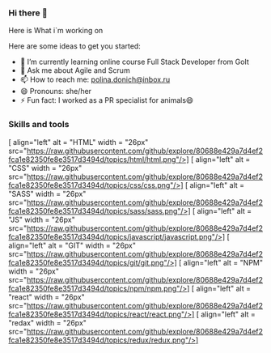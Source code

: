 ### Hi there 👋

Here is What i`m working on

Here are some ideas to get you started:

- 🌱 I’m currently learning online course Full Stack Developer from GoIt
- 💬 Ask me about Agile and Scrum
- 📫 How to reach me: polina.donich@inbox.ru
- 😄 Pronouns: she/her
- ⚡ Fun fact: I worked as a PR specialist for animals😄

### Skills and tools

[<img> align="left" alt = "HTML" width = "26px" src="https://raw.githubusercontent.com/github/explore/80688e429a7d4ef2fca1e82350fe8e3517d3494d/topics/html/html.png"/>]
[<img> align="left" alt = "CSS" width = "26px" src="https://raw.githubusercontent.com/github/explore/80688e429a7d4ef2fca1e82350fe8e3517d3494d/topics/css/css.png"/>]
[<img> align="left" alt = "SASS" width = "26px" src="https://raw.githubusercontent.com/github/explore/80688e429a7d4ef2fca1e82350fe8e3517d3494d/topics/sass/sass.png"/>]
[<img> align="left" alt = "JS" width = "26px" src="https://raw.githubusercontent.com/github/explore/80688e429a7d4ef2fca1e82350fe8e3517d3494d/topics/javascript/javascript.png"/>]
[<img> align="left" alt = "GIT" width = "26px" src="https://raw.githubusercontent.com/github/explore/80688e429a7d4ef2fca1e82350fe8e3517d3494d/topics/git/git.png"/>]
[<img> align="left" alt = "NPM" width = "26px" src="https://raw.githubusercontent.com/github/explore/80688e429a7d4ef2fca1e82350fe8e3517d3494d/topics/npm/npm.png"/>]
[<img> align="left" alt = "react" width = "26px" src="https://raw.githubusercontent.com/github/explore/80688e429a7d4ef2fca1e82350fe8e3517d3494d/topics/react/react.png"/>]
[<img> align="left" alt = "redax" width = "26px" src="https://raw.githubusercontent.com/github/explore/80688e429a7d4ef2fca1e82350fe8e3517d3494d/topics/redux/redux.png"/>]
